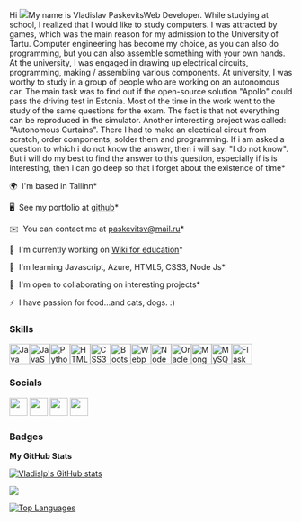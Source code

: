 Hi ![](https://user-images.githubusercontent.com/18350557/176309783-0785949b-9127-417c-8b55-ab5a4333674e.gif)My name is Vladislav PaskevitsWeb Developer. While studying at school, I realized that I would like to study computers. I was attracted by games, which was the main reason for my admission to the University of Tartu. Computer engineering has become my choice, as you can also do programming, but you can also assemble something with your own hands. At the university, I was engaged in drawing up electrical circuits, programming, making / assembling various components. At university, I was worthy to study in a group of people who are working on an autonomous car. The main task was to find out if the open-source solution "Apollo" could pass the driving test in Estonia. Most of the time in the work went to the study of the same questions for the exam. The fact is that not everything can be reproduced in the simulator. Another interesting project was called: "Autonomous Curtains". There I had to make an electrical circuit from scratch, order components, solder them and programming. If i am asked a question to which i do not know the answer, then i will say: "I do not know". But i will do my best to find the answer to this question, especially if is is interesting, then i can go deep so that i forget about the existence of time* 

🌍  I'm based in Tallinn* 

🖥️  See my portfolio at [github](http://github.com/Vladislp)* 

✉️  You can contact me at [paskevitsv@mail.ru](mailto:paskevitsv@mail.ru)* 

🚀  I'm currently working on [Wiki for education](http://github.com/Vladislp/Education-notebook-wiki.io)* 

🧠  I'm learning Javascript, Azure, HTML5, CSS3, Node Js* 

🤝  I'm open to collaborating on interesting projects* 

⚡  I have passion for food...and cats, dogs. :)

### Skills


<p align="left">
<a href="https://www.oracle.com/java/" target="_blank" rel="noreferrer"><img src="https://raw.githubusercontent.com/danielcranney/readme-generator/main/public/icons/skills/java-colored.svg" width="36" height="36" alt="Java" /></a><a href="https://developer.mozilla.org/en-US/docs/Web/JavaScript" target="_blank" rel="noreferrer"><img src="https://raw.githubusercontent.com/danielcranney/readme-generator/main/public/icons/skills/javascript-colored.svg" width="36" height="36" alt="JavaScript" /></a><a href="https://www.python.org/" target="_blank" rel="noreferrer"><img src="https://raw.githubusercontent.com/danielcranney/readme-generator/main/public/icons/skills/python-colored.svg" width="36" height="36" alt="Python" /></a><a href="https://developer.mozilla.org/en-US/docs/Glossary/HTML5" target="_blank" rel="noreferrer"><img src="https://raw.githubusercontent.com/danielcranney/readme-generator/main/public/icons/skills/html5-colored.svg" width="36" height="36" alt="HTML5" /></a><a href="https://www.w3.org/TR/CSS/#css" target="_blank" rel="noreferrer"><img src="https://raw.githubusercontent.com/danielcranney/readme-generator/main/public/icons/skills/css3-colored.svg" width="36" height="36" alt="CSS3" /></a><a href="https://getbootstrap.com/" target="_blank" rel="noreferrer"><img src="https://raw.githubusercontent.com/danielcranney/readme-generator/main/public/icons/skills/bootstrap-colored.svg" width="36" height="36" alt="Bootstrap" /></a><a href="https://webpack.js.org/" target="_blank" rel="noreferrer"><img src="https://raw.githubusercontent.com/danielcranney/readme-generator/main/public/icons/skills/webpack-colored.svg" width="36" height="36" alt="Webpack" /></a><a href="https://nodejs.org/en/" target="_blank" rel="noreferrer"><img src="https://raw.githubusercontent.com/danielcranney/readme-generator/main/public/icons/skills/nodejs-colored.svg" width="36" height="36" alt="NodeJS" /></a><a href="https://www.oracle.com/uk/index.html" target="_blank" rel="noreferrer"><img src="https://raw.githubusercontent.com/danielcranney/readme-generator/main/public/icons/skills/oracle-colored.svg" width="36" height="36" alt="Oracle" /></a><a href="https://www.mongodb.com/" target="_blank" rel="noreferrer"><img src="https://raw.githubusercontent.com/danielcranney/readme-generator/main/public/icons/skills/mongodb-colored.svg" width="36" height="36" alt="MongoDB" /></a><a href="https://www.mysql.com/" target="_blank" rel="noreferrer"><img src="https://raw.githubusercontent.com/danielcranney/readme-generator/main/public/icons/skills/mysql-colored.svg" width="36" height="36" alt="MySQL" /></a><a href="https://flask.palletsprojects.com/en/2.0.x/" target="_blank" rel="noreferrer"><img src="https://raw.githubusercontent.com/danielcranney/readme-generator/main/public/icons/skills/flask-colored.svg" width="36" height="36" alt="Flask" /></a></p>

### Socials<p align="left"> <a href="https://www.facebook.com/vlad.paskevits" target="_blank" rel="noreferrer"><img src="https://raw.githubusercontent.com/danielcranney/readme-generator/main/public/icons/socials/facebook.svg" width="32" height="32" /></a> <a href="https://www.github.com/Vladislp" target="_blank" rel="noreferrer"><img src="https://raw.githubusercontent.com/danielcranney/readme-generator/main/public/icons/socials/github.svg" width="32" height="32" /></a> <a href="https://www.linkedin.com/in/vladislav-paškevitš-295b7823a/" target="_blank" rel="noreferrer"><img src="https://raw.githubusercontent.com/danielcranney/readme-generator/main/public/icons/socials/linkedin.svg" width="32" height="32" /></a> <a href="https://www.stackoverflow.com/users/8766698/vlad-paskevits" target="_blank" rel="noreferrer"><img src="https://raw.githubusercontent.com/danielcranney/readme-generator/main/public/icons/socials/stackoverflow.svg" width="32" height="32" /></a></p>

### Badges

<b>My GitHub Stats</b>

<a href="http://www.github.com/Vladislp"><img src="https://github-readme-stats.vercel.app/api?username=Vladislp&show_icons=true&hide=&count_private=true&title_color=0891b2&text_color=ffffff&icon_color=0891b2&bg_color=1c1917&hide_border=true&show_icons=true" alt="Vladislp's GitHub stats" /></a>

<a href="http://www.github.com/Vladislp"><img src="https://github-readme-streak-stats.herokuapp.com/?user=Vladislp&stroke=ffffff&background=1c1917&ring=0891b2&fire=0891b2&currStreakNum=ffffff&currStreakLabel=0891b2&sideNums=ffffff&sideLabels=ffffff&dates=ffffff&hide_border=true" /></a>

<a href="https://github.com/Vladislp" align="left"><img src="https://github-readme-stats.vercel.app/api/top-langs/?username=Vladislp&langs_count=10&title_color=0891b2&text_color=ffffff&icon_color=0891b2&bg_color=1c1917&hide_border=true&locale=en&custom_title=Top%20%Languages" alt="Top Languages" /></a>
